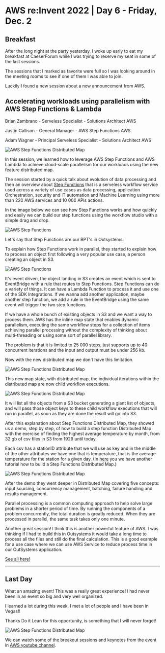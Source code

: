 # AWS re:Invent 2022 | Day 6 - Friday, Dec. 2

## Breakfast

After the long night at the party yesterday, I woke up early to eat my breakfast at CaeserForum while I was trying to reserve my seat in some of the last sessions.

The sessions that I marked as favorite were full so I was looking around in the meeting rooms to see if one of them I was able to join.

Luckily I found a new session about a new announcement from AWS.

## Accelerating workloads using parallelism with AWS Step Functions & Lambda

Brian Zambrano - Serveless Specialist - Solutions Architect AWS

Justin Callison - General Manager - AWS Step Functions AWS

Adam Wagner - Principal Serveless Specialist - Solutions Architect AWS

![AWS Step Functions Distributed Map](../Images/AWS/day6/IMG_8913.jpeg)


In this session, we learned how to leverage AWS Step Functions and AWS Lambda to achieve cloud-scale parallelism for our workloads using the new feature distributed map.


The session started by a quick talk about evolution of data processing and then an overview about [Step Functions](https://docs.aws.amazon.com/step-functions/latest/dg/welcome.html) that is a serveless workflow service used across a variety of use cases as data processing, application Orchestration, security and IT automation and Machine Learning using more than 220 AWS services and 10 000 APIs actions.

In the image below we can see how Step Functions works and how quickly and easily we can build our step functions using the workflow studio with a simple drag and drop.

![AWS Step Functions](../Images/AWS/day6/IMG_8919.jpeg)

Let's say that Step Functions are our BPT's in Outsystems.

To explain how Step Functions work in parallel, they started to explain how to process an object first following a very popular use case, a person creating an object in S3.

![AWS Step Functions](../Images/AWS/day6/IMG_8925.jpeg)

It's event driven, the object landing in S3 creates an event which is sent to EventBridge with a rule that routes to Step Functions.
Step Functions can do a variety of things. It can have a Lambda Function to process it and use one of the SDK Integrations. If we wanna add another application, maybe another step function, we add a rule in the EventBridge using the same event will trigger the two step functions.

If we have a whole bunch of existing objects in S3 and we want a way to process them. AWS has the inline map state that enables dynamic parallelism, executing the same workflow steps for a collection of items achieving parallel processing without the complexity of thinking about multi-threading or using some sort of parallel library.

The problem is that it is limited to 25 000 steps, just supports up to 40 concurrent iterations and the input and output must be under 256 kb.

Now with the new distributed map we don't have this limitation.

![AWS Step Functions Distributed Map](../Images/AWS/day6/IMG_8929.jpeg)

This new map state, with distributed map, the individual iterations within the distributed map are now child workflow executions.

![AWS Step Functions Distributed Map](../Images/AWS/day6/IMG_8932.jpeg)

It will list all the objects from a S3 bucket generating a giant list of objects, and will pass those object keys to these child workflow executions that will run in parallel, as soon as they are done the result will go into S3.

After this explanation about Step Functions Distributed Map, they showed us a demo, step by step, of how to build a step function Distributed Map with the exercise of finding the highest average temperature by month, from 32 gb of csv files in S3 from 1929 until today.

Each csv has a stationID attribute that we will use as key and in the middle of the other attributes we have one that is temperature, that is the average temperature for the station for a given day. (In [here](https://aws.amazon.com/pt/blogs/aws/step-functions-distributed-map-a-serverless-solution-for-large-scale-parallel-data-processing/) you we have another tutorial how to build a Step Functions Distributed Map.)


![AWS Step Functions Distributed Map](../Images/AWS/day6/IMG_8935.jpeg)


After the demo they went deeper in Distributed Map covering five concepts: input sourcing, concurrency management, batching, failure handling and results management.


Parallel processing is a common computing approach to help solve large problems in a shorter period of time. By running the components of a problem concurrently, the total duration is greatly reduced. When they are processed in parallel, the same task takes only one minute.

Another great session! I think this is another powerful feature of AWS. I was thinking if I had to build this in Outsystems it would take a long time to process all the files and still do the final calculation.
This is a good example for a use case where we can use AWS Service to reduce process time in our OutSystems application.


[See all here!](https://youtu.be/SG6_oy72hh4)

----

## Last Day

What an amazing event! This was a really great experience! 
I had never been in an event so big and very well organized.

I learned a lot during this week, I met a lot of people and I have been in Vegas!!

Thanks Do it Lean for this opportunity, is something that I will never forget!


![AWS Step Functions Distributed Map](../Images/AWS/day6/IMG_8502.jpeg)


We can watch some of the breakout sessions and keynotes from the event in [AWS youtube channel](https://www.youtube.com/@AWSEventsChannel). 

